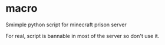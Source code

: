 # macro
Smimple python script for minecraft prison server

For real, script is bannable in most of the server so don't use it.
